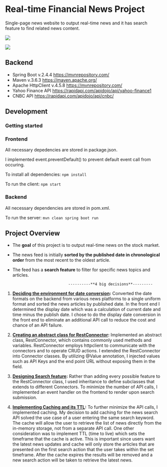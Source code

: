 # Real-time Financial News Project

Single-page news website to output real-time news and it has search feature to find related news content.

![](https://media.giphy.com/media/SGeeUuFFkTEtuvzwHR/giphy.gif)

![](https://media.giphy.com/media/D02riIbNu7yYwcAxbo/giphy.gif)

## Backend
- Spring Boot v.2.4.4 https://mvnrepository.com/
- Maven v.3.6.3 https://maven.apache.org/
- Apache HttpClient v.4.5.8 https://mvnrepository.com/
- Yahoo Finance API https://rapidapi.com/apidojo/api/yahoo-finance1
- CNBC API https://rapidapi.com/apidojo/api/cnbc/


## Development
### Getting started
### Frontend
All necessary depedencies are stored in package.json.

I implemented event.preventDefault() to prevent default event call from occuring.

To install all dependencies: `npm install`

To run the client: `npm start`

### Backend

All necessary dependencies are stored in pom.xml.

To run the server: `mvn clean spring boot run`

## Project Overview
- The **goal** of this project is to output real-time news on the stock market. 

- The news feed is initially **sorted by the published date in chronological order** from the most recent to the oldest article. 

- The feed has a **search feature** to filter for specific news topics and articles. 

                               ----------**4 big decisions**---------

1. **[Deciding the environment for date conversion](https://github.com/sungpark1/FeedMe/blob/main/client/src/components/main/news_table/defaultNewsFeed.js#L82):** Converted the date formats on the backend from various news platforms to a single uniform format and sorted the news articles by published date. In the front end I determined the display date which was a calculation of current date and time minus the publish date. I chose to do the display date conversion in the front end to eliminate an additional API call to reduce the cost and chance of an API failure.

2. **[Creating an abstract class for RestConnector](https://github.com/sungpark1/FeedMe/blob/main/src/main/java/project/newsfeed/connectors/RestConnector.java#L16):** Implemented an abstract class, RestConnector, which contains commonly used methods and variables. RestConnector employs httpclient to communicate with the connectors and to operate CRUD actions. I extended the RestConnector into Connector classes. By utilizing @Value annotation, I injected values such as API Keys and the end point URL without exposing them in the field.

3. **[Designing Search feature](https://github.com/sungpark1/FeedMe/blob/main/src/main/java/project/newsfeed/connectors/YahooSearchConnector.java#L35):** Rather than adding every possible feature to the RestConnector class, I used inheritance to define subclasses that extends to different Connectors. To minimize the number of API calls, I implemented an event handler on the frontend to render upon search submission.

4. **[Implementing Caching and its TTL](https://github.com/sungpark1/FeedMe/blob/main/src/main/java/project/newsfeed/connectors/YahooSearchConnector.java#L32):** To further minimize the API calls, I implemented caching. My decision to add caching for the news search API solved the use case of a user entering the same search keyword. The cache will allow the user to retrieve the list of news directly from the in-memory storage, not from a separate API call. One other consideration was to implement TTL (time to live) which sets the timeframe that the cache is active. This is important since users want the latest news updates and cache will only store the articles that are presented on the first search action that the user takes within the set timeframe. After the cache expires the results will be removed and a new search action will be taken to retrieve the latest news.

